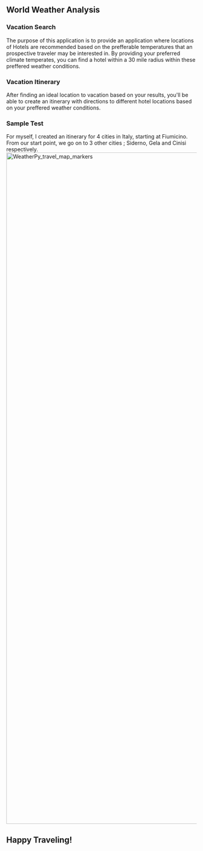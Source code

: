 ## World Weather Analysis
### Vacation Search
The purpose of this application is to provide an application where locations of Hotels are recommended based on the prefferable temperatures that an prospective traveler may be interested in. By providing your preferred climate temperates, you can find a hotel within a 30 mile radius within these preffered weather conditions. 

### Vacation Itinerary
After finding an ideal location to vacation based on your results, you'll be able to create an itinerary with directions to different hotel locations based on your preffered weather conditions. 
### Sample Test
For myself, I created an itinerary for 4 cities in Italy, starting at Fiumicino. From our start point, we go on to 3 other cities ; Siderno, Gela and Cinisi respectively.
<img width="1776" alt="WeatherPy_travel_map_markers" src="https://user-images.githubusercontent.com/88520573/134831242-f666143d-51ec-4e74-a602-5f309599775a.png">
## Happy Traveling!
